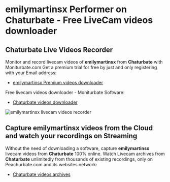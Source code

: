 # emilymartinsx Performer on Chaturbate - Free LiveCam videos downloader

## Chaturbate Live Videos Recorder

Monitor and record livecam videos of **emilymartinsx** from **Chaturbate** with Moniturbate.com
Get a premium trial for free by just and only registering with your Email address:
* [emilymartinsx Premium videos downloader](https://moniturbate.com/request-demo-licence-key.html)

Free livecam videos downloader - Moniturbate Software:
* [Chaturbate videos downloader](https://moniturbate.com/moniturbate-download-software.html)

![emilymartinsx livecam videos recorder](https://peachurnet.com/templates/moniturbate-software.png)


## Capture emilymartinsx videos from the Cloud and watch your recordings on Streaming

Without the need of downloading a software, capture **emilymartinsx** livecam videos from **Chaturbate** 100% online.
Watch Livecam archives from **Chaturbate** unlimitedly from thousands of existing recordings, only on Peachurbate.com and its websites network:
* [Chaturbate videos archives](https://peachurnet.com/)